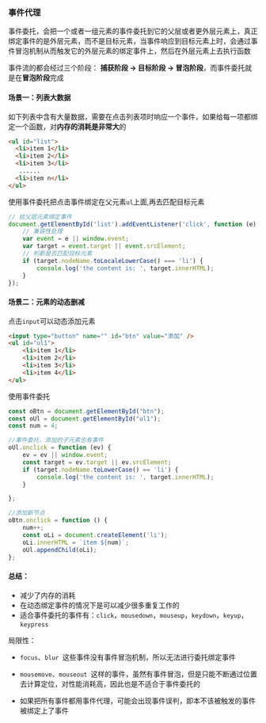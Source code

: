 ### 事件代理

事件委托，会把一个或者一组元素的事件委托到它的父层或者更外层元素上，真正绑定事件的是外层元素，而不是目标元素，当事件响应到目标元素上时，会通过事件冒泡机制从而触发它的外层元素的绑定事件上，然后在外层元素上去执行函数

事件流的都会经过三个阶段： **捕获阶段 -> 目标阶段 -> 冒泡阶段**，而事件委托就是在**冒泡阶段**完成

#### 场景一：列表大数据

如下列表中含有大量数据，需要在点击列表项时响应一个事件，如果给每一项都绑定一个函数，对**内存的消耗是非常大**的

```html
<ul id="list">
  <li>item 1</li>
  <li>item 2</li>
  <li>item 3</li>
   ......
  <li>item n</li>
</ul>
```

使用事件委托把点击事件绑定在父元素`ul`上面,再去匹配目标元素

```js
// 给父层元素绑定事件
document.getElementById('list').addEventListener('click', function (e) {
    // 兼容性处理
    var event = e || window.event;
    var target = event.target || event.srcElement;
    // 判断是否匹配目标元素
    if (target.nodeName.toLocaleLowerCase() === 'li') {
        console.log('the content is: ', target.innerHTML);
    }
});
```

#### 场景二：元素的动态删减

点击`input`可以动态添加元素

```html
<input type="button" name="" id="btn" value="添加" />
<ul id="ul1">
    <li>item 1</li>
    <li>item 2</li>
    <li>item 3</li>
    <li>item 4</li>
</ul>
```

使用事件委托

```js
const oBtn = document.getElementById("btn");
const oUl = document.getElementById("ul1");
const num = 4;

//事件委托，添加的子元素也有事件
oUl.onclick = function (ev) {
    ev = ev || window.event;
    const target = ev.target || ev.srcElement;
    if (target.nodeName.toLowerCase() == 'li') {
        console.log('the content is: ', target.innerHTML);
    }

};

//添加新节点
oBtn.onclick = function () {
    num++;
    const oLi = document.createElement('li');
    oLi.innerHTML = `item ${num}`;
    oUl.appendChild(oLi);
};
```

#### 总结：

- 减少了内存的消耗
- 在动态绑定事件的情况下是可以减少很多重复工作的
- 适合事件委托的事件有：`click`，`mousedown`，`mouseup`，`keydown`，`keyup`，`keypress`

局限性：

- `focus`、`blur `这些事件没有事件冒泡机制，所以无法进行委托绑定事件
- `mousemove`、`mouseout `这样的事件，虽然有事件冒泡，但是只能不断通过位置去计算定位，对性能消耗高，因此也是不适合于事件委托的

- 如果把所有事件都用事件代理，可能会出现事件误判，即本不该被触发的事件被绑定上了事件